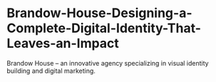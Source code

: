 # Brandow-House-Designing-a-Complete-Digital-Identity-That-Leaves-an-Impact
Brandow House – an innovative agency specializing in visual identity building and digital marketing.
